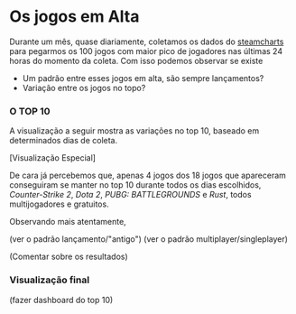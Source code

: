 # Os jogos em Alta

Durante um mês, quase diariamente, coletamos os dados do [steamcharts](https://steamcharts.com/top) para pegarmos os 100 jogos com maior pico de jogadores nas últimas 24 horas do momento da coleta. Com isso podemos observar se existe
- Um padrão entre esses jogos em alta, são sempre lançamentos? 
- Variação entre os jogos no topo? 

### O TOP 10

A visualização a seguir mostra as variações no top 10, baseado em determinados dias de coleta.


[Visualização Especial]

De cara já percebemos que, apenas 4 jogos dos 18 jogos que apareceram conseguiram se manter no top 10 durante todos os dias escolhidos, *Counter-Strike 2*, *Dota 2*, *PUBG: BATTLEGROUNDS* e *Rust*, todos multijogadores e gratuitos.

Observando mais atentamente,

(ver o padrão lançamento/"antigo")
(ver o padrão multiplayer/singleplayer)


(Comentar sobre os resultados)

### Visualização final

(fazer dashboard do top 10)